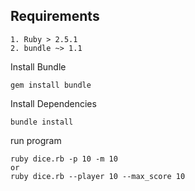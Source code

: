 ## Requirements

```
1. Ruby > 2.5.1
2. bundle ~> 1.1
```
Install Bundle

```
gem install bundle
```

Install Dependencies
```
bundle install
```

run program
```
ruby dice.rb -p 10 -m 10 
or 
ruby dice.rb --player 10 --max_score 10
```